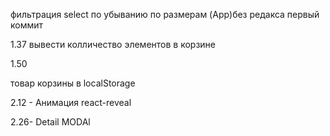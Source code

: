 фильтрация select по убыванию по размерам (App)без редакса первый коммит

1.37
вывести колличество элементов в корзине  

1.50

товар корзины в localStorage 

2.12 - Анимация react-reveal

2.26- Detail MODAl